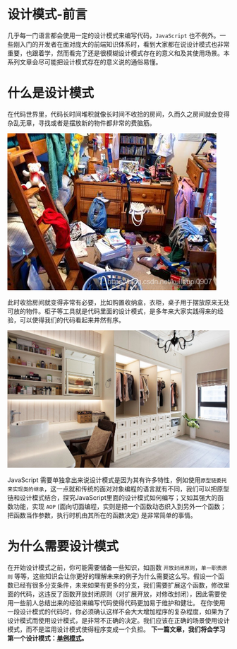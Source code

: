 # 设计模式-前言

几乎每一门语言都会使用一定的设计模式来编写代码，`JavaScript` 也不例外。一些刚入门的开发者在面对庞大的前端知识体系时，看到大家都在说设计模式也非常重要，也跟着学，然而看完了还是很模糊设计模式存在的意义和及其使用场景。本系列文章会尽可能把设计模式存在的意义说的通俗易懂。
# 什么是设计模式
 在代码世界里，代码长时间堆积就像长时间不收拾的房间，久而久之房间就会变得杂乱无章，寻找或者是摆放新的物件都非常的费脑筋。

![不整齐的房间](./前言/不整齐.jpeg)


此时收拾房间就变得非常有必要，比如购置收纳盒，衣柜，桌子用于摆放原来无处可放的物件。柜子等工具就是代码里面的设计模式，是多年来大家实践得来的经验，可以使得我们的代码看起来井然有序。

![整齐的房间](./前言/整齐.jpeg)

 
 JavaScript 需要单独拿出来说设计模式是因为其有许多特性，例如使用`原型链委托来实现类的继承`，这一点就和传统的面对对象编程的语言就有不同，我们可以把原型链和设计模式结合，探究JavaScript里面的设计模式如何编写；又如其强大的函数功能，实现 `AOP` (面向切面编程，实则是把一个函数动态织入到另外一个函数；把函数当作参数，执行时机由其所在的函数决定) 是非常简单的事情。

# 为什么需要设计模式
在开始设计模式之前，你可能需要储备一些知识，如函数 `开放封闭原则`，`单一职责原则` 等等，这些知识会让你更好的理解未来的例子为什么需要这么写。假设一个函数已经有很多分支条件，未来如果有更多的分支，我们需要扩展这个函数，修改里面的代码，这违反了函数开放封闭原则（对扩展开放，对修改封闭），因此需要使用一些前人总结出来的经验来编写代码使得代码更加易于维护和健壮。
在你使用一段设计模式的代码时，你必须确认这样不会大大增加程序的复杂程度，如果为了设计模式而使用设计模式，是非常不正确的决定。我们应该在正确的场景使用设计模式，而不是滥用设计模式使得程序变成一个负担。
**下一篇文章，我们将会学习第一个设计模式：[单例模式](https://blog.csdn.net/kuiloupi0907/article/details/116504164)。**